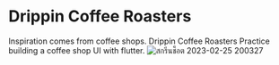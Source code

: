 # Drippin Coffee Roasters

Inspiration comes from coffee shops. Drippin Coffee Roasters
Practice building a coffee shop UI with flutter.
![สกรีนช็อต 2023-02-25 200327](https://user-images.githubusercontent.com/113633673/221358405-8257a984-8846-4239-9ee0-f1959d98a5d0.png)
